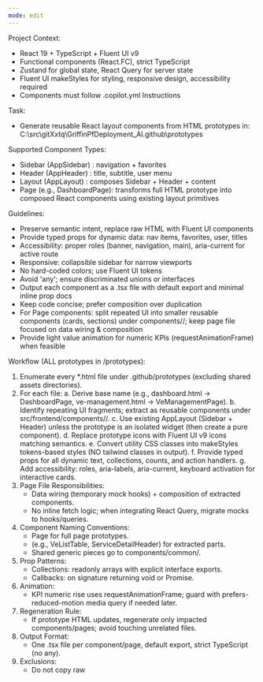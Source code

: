 ```yaml
---
mode: edit
---
```


Project Context:
- React 19 + TypeScript + Fluent UI v9
- Functional components (React.FC), strict TypeScript
- Zustand for global state, React Query for server state
- Fluent UI makeStyles for styling, responsive design, accessibility required
- Components must follow .copilot.yml Instructions

Task:
- Generate reusable React layout components from HTML prototypes in: C:\src\gitXxtq\GriffinPfDeployment_AI\.github\prototypes

Supported Component Types:
- Sidebar (AppSidebar) : navigation + favorites
- Header (AppHeader) : title, subtitle, user menu
- Layout (AppLayout) : composes Sidebar + Header + content
- Page (e.g., DashboardPage): transforms full HTML prototype into composed React components using existing layout primitives

Guidelines:
- Preserve semantic intent, replace raw HTML with Fluent UI components
- Provide typed props for dynamic data: nav items, favorites, user, titles
- Accessibility: proper roles (banner, navigation, main), aria-current for active route
- Responsive: collapsible sidebar for narrow viewports
- No hard-coded colors; use Fluent UI tokens
- Avoid 'any'; ensure discriminated unions or interfaces
- Output each component as a .tsx file with default export and minimal inline prop docs
- Keep code concise; prefer composition over duplication
- For Page components: split repeated UI into smaller reusable components (cards, sections) under components/<page>/; keep page file focused on data wiring & composition
- Provide light value animation for numeric KPIs (requestAnimationFrame) when feasible

Workflow (ALL prototypes in /prototypes):
1. Enumerate every *.html file under .github/prototypes (excluding shared assets directories).
2. For each file:
   a. Derive base name (e.g., dashboard.html -> DashboardPage, ve-management.html -> VeManagementPage).
   b. Identify repeating UI fragments; extract as reusable components under src/frontend/components/<segment>/.
   c. Use existing AppLayout (Sidebar + Header) unless the prototype is an isolated widget (then create a pure component).
   d. Replace prototype icons with Fluent UI v9 icons matching semantics.
   e. Convert utility CSS classes into makeStyles tokens-based styles (NO tailwind classes in output).
   f. Provide typed props for all dynamic text, collections, counts, and action handlers.
   g. Add accessibility: roles, aria-labels, aria-current, keyboard activation for interactive cards.
3. Page File Responsibilities:
   - Data wiring (temporary mock hooks) + composition of extracted components.
   - No inline fetch logic; when integrating React Query, migrate mocks to hooks/queries.
4. Component Naming Conventions:
   - <Base>Page for full page prototypes.
   - <Domain><Element> (e.g., VeListTable, ServiceDetailHeader) for extracted parts.
   - Shared generic pieces go to components/common/.
5. Prop Patterns:
   - Collections: readonly arrays with explicit interface exports.
   - Callbacks: on<Action> signature returning void or Promise<void>.
6. Animation:
   - KPI numeric rise uses requestAnimationFrame; guard with prefers-reduced-motion media query if needed later.
7. Regeneration Rule:
   - If prototype HTML updates, regenerate only impacted components/pages; avoid touching unrelated files.
8. Output Format:
   - One .tsx file per component/page, default export, strict TypeScript (no any).
9. Exclusions:
   - Do not copy raw <script> blocks; translate logic into React hooks.
   - Do not embed global window mutations.

Checklist (apply per prototype before completion):
[ ] Layout composed with AppLayout (if full page)
[ ] Reusable stat/info cards extracted
[ ] Navigation integration hooks in place (placeholder callbacks)
[ ] All dynamic content exposed via props
[ ] No tailwind or inline colors; only Fluent tokens
[ ] Accessibility attributes applied
[ ] Strict TS types exported

